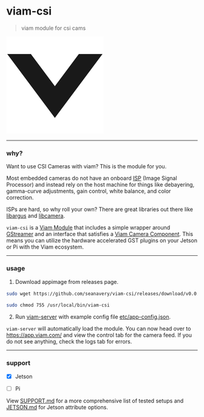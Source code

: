 # viam-csi
> viam module for csi cams

![](./etc/viam-server.png)

___

### why?

Want to use CSI Cameras with viam? This is the module for you.

Most embedded cameras do not have an onboard [ISP](https://en.wikipedia.org/wiki/Image_processor) (Image Signal Processor) and instead rely on the host machine for things like debayering, gamma-curve adjustments, gain control, white balance, and color correction.

ISPs are hard, so why roll your own? There are great libraries out there like [libargus](https://docs.nvidia.com/jetson/l4t-multimedia/group__LibargusAPI.html) and [libcamera](https://github.com/kbingham/libcamera).

`viam-csi` is a [Viam Module](https://docs.viam.com/extend/modular-resources/) that includes a simple wrapper around [GStreamer](https://gstreamer.freedesktop.org/documentation/?gi-language=c) and an interface that satisfies a [Viam Camera Component](https://docs.viam.com/components/camera/webcam/). This means you can utilize the hardware accelerated GST plugins on your Jetson or Pi with the Viam ecosystem.

___

### usage

1. Download appimage from releases page.
```bash
sudo wget https://github.com/seanavery/viam-csi/releases/download/v0.0.2/viam-csi-0.0.2-aarch64.AppImage -O /usr/local/bin/viam-csi
```

```bash
sudo chmod 755 /usr/local/bin/viam-csi
```

2. Run [viam-server](https://docs.viam.com/installation/) with example config file [etc/app-config.json](https://github.com/seanavery/viam-csi/blob/master/etc/app-config.json).

`viam-server` will automatically load the module. You can now head over to https://app.viam.com/ and view the control tab for the camera feed. If you do not see anything, check the logs tab for errors.

___

### support

- [x] Jetson
- [ ] Pi


View [SUPPORT.md](./doc/SUPPORT.md) for a more comprehensive list of tested setups and [JETSON.md](./doc/JETSON.md) for Jetson attribute options.
